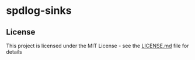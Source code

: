 # spdlog-sinks

## License

This project is licensed under the MIT License - see the [LICENSE.md](LICENSE.md) file for details


